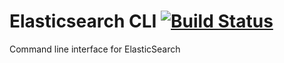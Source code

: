 # Elasticsearch CLI [![Build Status](https://travis-ci.org/avalarin/elasticsearch-cli.svg?branch=master)](https://travis-ci.org/avalarin/elasticsearch-cli)
Command line interface for ElasticSearch
